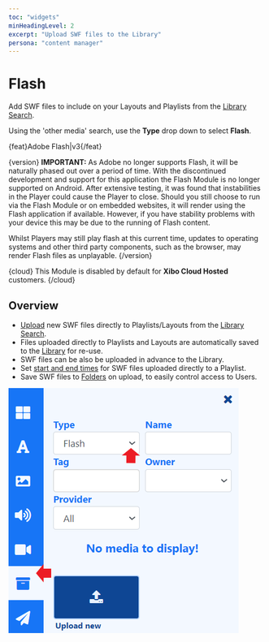```yaml
---
toc: "widgets"
minHeadingLevel: 2
excerpt: "Upload SWF files to the Library"
persona: "content manager"
---
```


# Flash

Add SWF files to include on your Layouts and Playlists from the [Library Search](layouts_editor.html#content-library-search). 

Using the 'other media' search, use the **Type** drop down to select **Flash**.

{feat}Adobe Flash|v3{/feat}

{version}
**IMPORTANT:** As Adobe no longer supports Flash, it will be naturally phased out over a period of time.  With the discontinued development and support for this application the Flash Module is no longer supported on Android. After extensive testing, it was found that instabilities in the Player could cause the Player to close. Should you still choose to run via the Flash Module or on embedded websites, it will render using the Flash application if available. However, if you have stability problems with your device this may be due to the running of Flash content.

Whilst Players may still play flash at this current time, updates to operating systems and other third party components, such as the browser, may render Flash files as unplayable.
{/version}

{cloud}
This Module is disabled by default for **Xibo Cloud Hosted** customers.
{/cloud}

## Overview

-  [Upload](media_library.html#content-add-media-upload) new SWF files directly to Playlists/Layouts from the [Library Search](layouts_editor.html#content-library-search).
- Files uploaded directly to Playlists and Layouts are automatically saved to the [Library](media_library.html) for re-use.
- SWF files can be also be uploaded in advance to the Library.
- Set [start and end times](media_playlists.html#content-widget-expiry-dates) for SWF files uploaded directly to a Playlist.
- Save SWF files to [Folders](tour_folders.html#content-saving-to-folders) on upload, to easily control access to Users.

![Flash](img/v4_media_module_flash.png)

